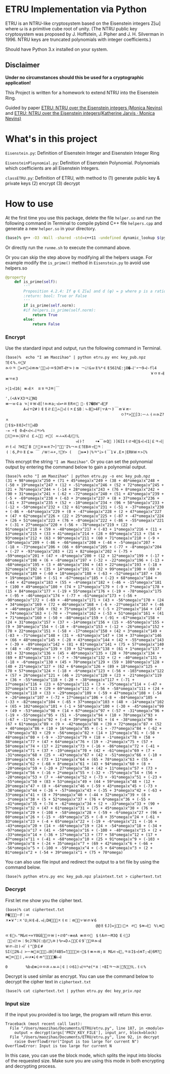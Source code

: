 # ETRU Implementation via Python

ETRU is an NTRU-like cryptosystem based on the Eisenstein integers Z[ω] where ω is a primitive cube root of unity. (The NTRU public key cryptosystem was proposed by J. Hoffstein, J. Pipher and J. H. Silverman in 1996. NTRU keys are truncated polynomials with integer coefficients.)

Should have Python 3.x installed on your system.

## Disclaimer

**Under no circumstances should this be used for a cryptographic application!**

This Project is written for a homework to extend NTRU into the Eisenstein Ring.

Guided by paper [ETRU: NTRU over the Eisenstein integers (Monica Nevins)](https://www.researchgate.net/publication/257555334_ETRU_NTRU_over_the_Eisenstein_integers) and [ETRU: NTRU over the Eisenstein integers(Katherine Jarvis · Monica Nevins)](https://link.springer.com/article/10.1007/s10623-013-9850-3)

# What's in this project

```Eisenstein.py```: Definition of Eisenstein Integer and Eisenstein Integer Ring

`EisensteinPloynomial.py`: Definition of Eisenstein Polynomial. Polynomials which coefficients are all Eisenstein Integers.

`classETRU.py`: Definition of ETRU, with method to (1) generate public key & private keys (2) encrypt (3) decrypt

# How to use

At the first time you use this package, delete the file `helper.so` and run the following command in Terminal to compile pybind C++ file `helpers.cpp` and generate a new `helper.so` in your directory.

```bash
(base)% g++ -O3 -Wall -shared -std=c++11 -undefined dynamic_lookup $(python3 -m pybind11 --includes) helpers.cpp -lgmp -o helpers.so
```

Or directly run the `runme.sh` to execute the command above.

Or you can skip the step above by modifying all the helpers usage. For example modify the `is_prime()` method in `Eisenstein.py` to avoid use helpers.so

```python
@property
    def is_prime(self):
        '''
        Proposition 4.2.4: If φ ∈ Z[ω] and d (φ) = p where p is a rational prime, then φ is a prime in Z[ω].
        :return: bool: True or False
        '''
        if is_prime(self.norm):
        #if helpers.is_prime(self.norm):
            return True
        else:
            return False
```

### Encrypt

Use the standard input and output, run the following command in Terminal.

```shell
(base)%  echo "I am Maozihao" | python etru.py enc key_pub.npz
￪E￠%.ﾱ￾V
￷ﾭﾷﾻ ￧=￶ﾪ￝ￍﾯﾬ'￧￪ￔ￮ﾨ9JHTￎﾔﾣￂﾬ￺￢￬!&ﾲￅ%*￲￠ￋ561%E:j8�ￛ￳'￫￢9ￍ-fl4￺
                                                                ￥ﾱﾾￎﾳﾢﾼ3
                                                                         >￨1ￖ16￨￺ﾳￎﾸﾠﾽﾾﾻJﾹ￶￨￣
                                                                                              ',(<A￥X3ﾻ￬￴￉NQ
￵￱ﾳￚﾲ￠a￸￺ﾣ￨ﾾ￰￦ￎ[!ﾭﾮa;ￔ=￩ﾰￅRﾼ￈ ￬-ￇ7�BW"ￎ￿F
        Aￍﾢ2#ￂￋￇﾩ￡￿ￌ￉ￖ￲ￆﾸ￡$B￤ﾤ8￙>4F￨ￓA￢ￄ￣ﾫ￥ﾮ￮
                                                   ﾷ?*>￝￡]3:￳ￚￌￆￒ￷ﾭZ?ﾸ
￀ￇ$>ￅ0J<￪!﾿ￕD                                                          -=￴￻￫ￋ￹￲0￸ￕ￫ￍ<ￛﾻ>￵%
￀(￭ﾱﾭ￨GYￖ￺￡ￌ￘￁￺ﾪ￧(￹ﾶ￴ￌ=X￳ￎ/￞!L
                               ￷ￔￂ￪     ￩￭￣ﾭQ￿￺)]6I1ￊﾩ￫8￿$ￏￏ1￨￡ﾻￏ￴￨ﾪￊￏ ?HI￘ﾟB￺￟!￥ﾾﾴﾼ7￫]"￾￉'I%￢ﾶ￡￪EBﾰￖ￰￯ﾻ￤
ￆ￤6,Pﾷￅ￡ﾴ￻￣￺/￦!ￒ+,!￉Y>￳ (   ￝ﾴ￭ￄ￨%ﾻ"￬>ￊ￣1￥.￲Eﾺ￨ERH￦ﾸ>[%   
```

This encrypt the string `"I am Maozihao"`. Or you can set the polynomial output by entering the command below to gain a polynomial output.

```shell
(base)% echo "I am Maozihao" | python etru.py -o enc key_pub.npz
(31 + 98*omega)x^250 + (71 + 45*omega)x^249 + (38 + 46*omega)x^248 + (-50 + 19*omega)x^247 + (12 + -51*omega)x^246 + (52 + 72*omega)x^245 + (21 + 76*omega)x^244 + (-14 + 28*omega)x^243 + (76 + 8*omega)x^242 + (90 + 31*omega)x^241 + (-62 + -72*omega)x^240 + (51 + 43*omega)x^239 + (-5 + -69*omega)x^238 + (-63 + 3*omega)x^237 + (8 + 37*omega)x^236 + (-61 + 37*omega)x^235 + (52 + -10*omega)x^234 + (96 + 50*omega)x^233 + (-12 + -50*omega)x^232 + (32 + 61*omega)x^231 + (-51 + -37*omega)x^230 + (-86 + -64*omega)x^229 + (0 + -47*omega)x^228 + (2 + 47*omega)x^227 + (47 + 62*omega)x^226 + (22 + 25*omega)x^225 + (-87 + -47*omega)x^224 + (26 + 51*omega)x^223 + (76 + -8*omega)x^222 + (-86 + -55*omega)x^221 + (-31 + 27*omega)x^220 + (-56 + -78*omega)x^219 + (22 + 91*omega)x^218 + (59 + -48*omega)x^217 + (-83 + 1*omega)x^216 + (11 + 13*omega)x^215 + (33 + 41*omega)x^214 + (28 + 69*omega)x^213 + (54 + 93*omega)x^212 + (63 + 90*omega)x^211 + (60 + 71*omega)x^210 + (-9 + -50*omega)x^209 + (-86 + -66*omega)x^208 + (-44 + -5*omega)x^207 + (-18 + -73*omega)x^206 + (66 + 69*omega)x^205 + (-77 + -8*omega)x^204 + (-27 + -93*omega)x^203 + (21 + 82*omega)x^202 + (-75 + -59*omega)x^201 + (47 + -8*omega)x^200 + (12 + 12*omega)x^199 + (-17 + 60*omega)x^198 + (6 + -8*omega)x^197 + (-32 + -22*omega)x^196 + (-13 + -68*omega)x^195 + (3 + 46*omega)x^194 + (43 + 22*omega)x^193 + (-18 + 32*omega)x^192 + (35 + 14*omega)x^191 + (32 + 99*omega)x^190 + (69 + 91*omega)x^189 + (-60 + 18*omega)x^188 + (-63 + -52*omega)x^187 + (36 + 19*omega)x^186 + (-51 + -67*omega)x^185 + (-23 + 68*omega)x^184 + (-44 + 42*omega)x^183 + (55 + -4*omega)x^182 + (-46 + -15*omega)x^181 + (100 + 49*omega)x^180 + (74 + 17*omega)x^179 + (-9 + 7*omega)x^178 + (15 + 84*omega)x^177 + (-19 + 55*omega)x^176 + (-19 + -78*omega)x^175 + (-95 + -46*omega)x^174 + (-77 + -61*omega)x^173 + (-56 + -90*omega)x^172 + (-69 + -40*omega)x^171 + (43 + -56*omega)x^170 + (24 + 34*omega)x^169 + (72 + 46*omega)x^168 + (-6 + -27*omega)x^167 + (-46 + -46*omega)x^166 + (92 + 75*omega)x^165 + (-5 + 27*omega)x^164 + (47 + 74*omega)x^163 + (-70 + -7*omega)x^162 + (-53 + 51*omega)x^161 + (41 + 71*omega)x^160 + (-50 + -88*omega)x^159 + (-91 + -67*omega)x^158 + (24 + 31*omega)x^157 + (37 + -14*omega)x^156 + (15 + -65*omega)x^155 + (9 + 38*omega)x^154 + (-18 + -8*omega)x^153 + (-12 + -26*omega)x^152 + (70 + 22*omega)x^151 + (-58 + -17*omega)x^150 + (42 + 3*omega)x^149 + (-83 + -71*omega)x^148 + (31 + -63*omega)x^147 + (34 + 37*omega)x^146 + (66 + 48*omega)x^145 + (-28 + 43*omega)x^144 + (42 + -55*omega)x^143 + (-39 + -89*omega)x^142 + (81 + 81*omega)x^141 + (75 + 57*omega)x^140 + (48 + -45*omega)x^139 + (39 + 52*omega)x^138 + (61 + 1*omega)x^137 + (83 + 32*omega)x^136 + (45 + 40*omega)x^135 + (28 + 70*omega)x^134 + (69 + 87*omega)x^133 + (-7 + -76*omega)x^132 + (2 + -40*omega)x^131 + (-18 + -6*omega)x^130 + (45 + 70*omega)x^129 + (59 + 108*omega)x^128 + (40 + 21*omega)x^127 + (62 + 6*omega)x^126 + (89 + 18*omega)x^125 + (70 + 57*omega)x^124 + (-18 + -6*omega)x^123 + (-56 + -103*omega)x^122 + (57 + 26*omega)x^121 + (46 + 21*omega)x^120 + (23 + -21*omega)x^119 + (36 + -55*omega)x^118 + (-20 + -38*omega)x^117 + (-71 + 17*omega)x^116 + (23 + 63*omega)x^115 + (3 + -75*omega)x^114 + (-47 + 37*omega)x^113 + (29 + 69*omega)x^112 + (-56 + -58*omega)x^111 + (24 + 92*omega)x^110 + (33 + -29*omega)x^109 + (-59 + 47*omega)x^108 + (-54 + -26*omega)x^107 + (-72 + 17*omega)x^106 + (-8 + -84*omega)x^105 + (-33 + -82*omega)x^104 + (-65 + 37*omega)x^103 + (48 + -14*omega)x^102 + (65 + 102*omega)x^101 + (-1 + 58*omega)x^100 + (-30 + -45*omega)x^99 + (49 + -53*omega)x^98 + (14 + 67*omega)x^97 + (-57 + -31*omega)x^96 + (-19 + -55*omega)x^95 + (51 + -5*omega)x^94 + (10 + 70*omega)x^93 + (-67 + -11*omega)x^92 + (-4 + 39*omega)x^91 + (4 + -38*omega)x^90 + (67 + 61*omega)x^89 + (9 + -42*omega)x^88 + (39 + 72*omega)x^87 + (52 + 40*omega)x^86 + (10 + 16*omega)x^85 + (-1 + -77*omega)x^84 + (-62 + -70*omega)x^83 + (29 + -56*omega)x^82 + (14 + 13*omega)x^81 + (-58 + 48*omega)x^80 + (-9 + -33*omega)x^79 + (18 + -1*omega)x^78 + (58 + 38*omega)x^77 + (47 + 64*omega)x^76 + (19 + -2*omega)x^75 + (57 + 58*omega)x^74 + (17 + 22*omega)x^73 + (-16 + -86*omega)x^72 + (-41 + 14*omega)x^71 + (37 + -19*omega)x^70 + (42 + -61*omega)x^69 + (7 + -31*omega)x^68 + (25 + -43*omega)x^67 + (42 + -51*omega)x^66 + (-10 + 19*omega)x^65 + (73 + 11*omega)x^64 + (65 + 78*omega)x^63 + (55 + -9*omega)x^62 + (-68 + 8*omega)x^61 + (43 + 94*omega)x^60 + (8 + -20*omega)x^59 + (-20 + 27*omega)x^58 + (42 + 11*omega)x^57 + (73 + 10*omega)x^56 + (-16 + 2*omega)x^55 + (-32 + -75*omega)x^54 + (56 + -28*omega)x^53 + (7 + -44*omega)x^52 + (-73 + -91*omega)x^51 + (-23 + -55*omega)x^50 + (83 + 53*omega)x^49 + (44 + 59*omega)x^48 + (12 + 20*omega)x^47 + (8 + -64*omega)x^46 + (-59 + 43*omega)x^45 + (-73 + -38*omega)x^44 + (-26 + -57*omega)x^43 + (-35 + 3*omega)x^42 + (-63 + 33*omega)x^41 + (8 + 79*omega)x^40 + (-44 + 32*omega)x^39 + (8 + -3*omega)x^38 + (5 + 52*omega)x^37 + (76 + 6*omega)x^36 + (-55 + -41*omega)x^35 + (-74 + -62*omega)x^34 + (2 + -33*omega)x^33 + (90 + 57*omega)x^32 + (47 + 61*omega)x^31 + (75 + 45*omega)x^30 + (76 + 79*omega)x^29 + (-108 + -58*omega)x^28 + (-59 + -6*omega)x^27 + (96 + 60*omega)x^26 + (-15 + -69*omega)x^25 + (-8 + 35*omega)x^24 + (-61 + 33*omega)x^23 + (-4 + 65*omega)x^22 + (-19 + -6*omega)x^21 + (-16 + -43*omega)x^20 + (14 + -66*omega)x^19 + (24 + -54*omega)x^18 + (-34 + -97*omega)x^17 + (41 + -50*omega)x^16 + (-100 + -40*omega)x^15 + (2 + -33*omega)x^14 + (-36 + 17*omega)x^13 + (77 + 58*omega)x^12 + (17 + 47*omega)x^11 + (-41 + -68*omega)x^10 + (25 + 91*omega)x^9 + (-103 + -39*omega)x^8 + (-24 + 35*omega)x^7 + (69 + 42*omega)x^6 + (-66 + -56*omega)x^5 + (-100 + -59*omega)x^4 + (-5 + 64*omega)x^3 + (2 + 81*omega)x^2 + (-54 + 39*omega)x^1 + (75 + 70*omega)
```

You can also use file input and redirect the output to a txt file by using the command below.

```shell
(base)% python etru.py enc key_pub.npz plaintext.txt > ciphertext.txt
```

### Decrypt

First let me show you the cipher text.

```shell
(base)% cat ciphertext.txt
P�￵￀￰￣￣ￚF￤ﾨ
ﾸ￭￥"￵:ﾸ'U;H￸ￋￎ.ￔ;DH￘￯￞ﾸ￳ￊﾼ￤￰ﾯ￙￩ￓ￦ﾪ￥6
                                        @@ￃￇJ]=j￰￝￀￲:￫ﾺ￺ﾪ￵￟￹$ﾬￍ￙ﾠ%\ﾬ￴￉
                                                                      ﾨￋ￧ﾤ"M&ﾼ￫ￗY0GE￟￬ﾱ￦ￜ￩ﾩ0"￮ﾳeA￼ﾳﾰﾱ￙ﾠ$ￊAﾪￚM3Q Eￆ￉J
￼￑￮ￖ!ﾭ￤9cJ?￶NJ(:@/￁￵\ﾰￂ%￩=D￷ﾵ￘￦C￠9`￉￮ﾹﾭ￳ￕ                                                                         ￦ﾪￛﾛￂￍﾞￆ"￧D￡#
SI(￑2Nￛ￼>ￚﾬ￧ﾽ￞￧﾿ￛ0[F4B5=￪￈￝￉￠ﾼ￮￳￝$ￊﾳﾶﾯ;￶ﾽ￺M&ﾼￔ￧,ﾻﾽI$ￖﾯT;ￕ￨6M?￧ﾳ￧ﾨ￷￀￁ￜ,ￒﾥ￭￬￠ﾫ"￀￠￝￮�ﾚￍ
                                                                                       0        %bￕﾳ￬ﾱﾱﾰﾵﾴￒ￨￠ￜﾷ61)ￔﾢ*e(*ﾽ￤￩8￲Iﾻ￸￢ﾰ￨￑5￣￑ﾜL.ￊﾧ%     
```

Decrypt is used similar as encrypt. You can use the command below to decrypt the cipher text in `ciphertext.txt`

```shell
(base)% cat ciphertext.txt | python etru.py dec key_priv.npz
```

### Input size

If the input you provided is too large, the program will return this error.

```shell
Traceback (most recent call last):
  File "/Users/maozihao/Documents/ETRU/etru.py", line 187, in <module>
    output = decrypt(args['PRIV_KEY_FILE'], input_arr, block=block)
  File "/Users/maozihao/Documents/ETRU/etru.py", line 92, in decrypt
    raise OverflowError("Input is too large for current N")
OverflowError: Input is too large for current N
```

In this case, you can use the block mode, which splits the input into blocks of the requested size. Make sure you are using this mode in both encrypting and decrypting process.

